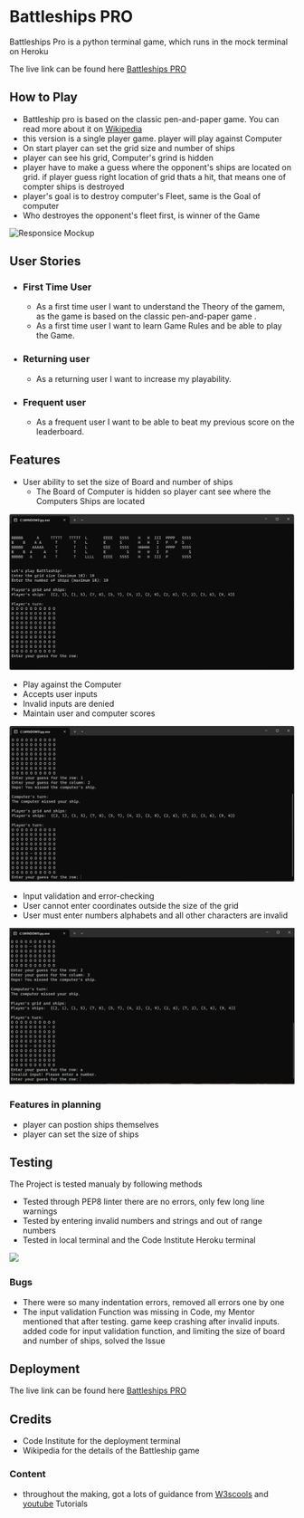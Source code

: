 # Battleships PRO

Battleships Pro is a python terminal game, which runs in the mock terminal on Heroku

The live link can be found here [Battleships PRO]()

## How to Play
- Battleship pro is based on the classic pen-and-paper game. You can read more about it on [Wikipedia](https://en.wikipedia.org/wiki/Battleship_(game))
- this version is a single player game. player will play against Computer
- On start player can set the grid size and number of ships
- player can see his grid, Computer's grind is hidden
- player have to make a guess where the opponent's ships are located on grid. if player guess right location of grid thats a hit, that means one of compter ships is destroyed
- player's goal is to destroy computer's Fleet, same is the Goal of computer
- Who destroyes the opponent's fleet first, is winner of the Game

![Responsice Mockup](assets/images/amiresponsive.png)

## User Stories

- ### First Time User
  - As a first time user I want to understand the Theory of the gamem,
    as the game is based on the classic pen-and-paper game .
  - As a first time user I want to learn Game Rules and be able to play the Game.

- ### Returning user
  - As a returning user I want to increase my playability.
 
- ### Frequent user
  - As a frequent user I want to be able to beat my previous score on the leaderboard.


## Features
- User ability to set the size of Board and number of ships
  - The Board of Computer is hidden so player cant see where the Computers Ships are located
   
![game screenshot](Images/Screenshot1.png)
- Play against the Computer
- Accepts user inputs 
- Invalid inputs are denied
- Maintain user and computer scores

![game screenshot](Images/Screenshot.png)
- Input validation and error-checking
- User cannot enter coordinates outside the size of the grid
- User must enter numbers alphabets and all other characters are invalid

![game screenshot](Images/Screenshot2.png)
### Features in planning
  - player can postion ships themselves
  - player can set the size of ships



## Testing 

 The Project is tested manualy by following methods
 - Tested through PEP8 linter there are no errors, only few long line warnings
 - Tested by entering invalid numbers and strings and out of range numbers
 - Tested in local terminal and the Code Institute Heroku terminal

![](assets/images/lighthouse.png)

### Bugs
- There were so many indentation errors, removed all errors one by one
- The input validation Function was missing in Code, my Mentor mentioned that after testing. game keep crashing after invalid inputs. added code for input validation function, and limiting the size of board and number of ships, solved the Issue
  


## Deployment


The live link can be found here [Battleships PRO]()


## Credits 
- Code Institute for the deployment terminal
- Wikipedia for the details of the Battleship game

### Content 

- throughout the making, got a lots of guidance from [W3scools](https://www.w3schools.com/) and [youtube](https://www.youtube.com/) Tutorials 






